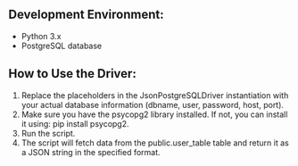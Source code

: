 ## Development Environment:

* Python 3.x
* PostgreSQL database

## How to Use the Driver:

1. Replace the placeholders in the JsonPostgreSQLDriver instantiation with your actual database information (dbname, user, password, host, port).
2. Make sure you have the psycopg2 library installed. If not, you can install it using: pip install psycopg2.
3. Run the script.
4. The script will fetch data from the public.user_table table and return it as a JSON string in the specified format. 
